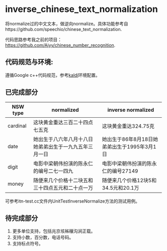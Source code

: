 # inverse_chinese_text_normalization
将normalize过的中文文本，做逆向normalize。具体功能参考自https://github.com/speechio/chinese_text_normalization.

代码思路参考我之前的项目：https://github.com/Ajyy/chinese_number_recognition.

## 代码规范与环境:

遵循Google c++代码规范，参考[kaldi](https://github.com/kaldi-asr/kaldi)环境配置。

## 已完成部分

|NSW type|normalized|inverse normalized|
|-|-|-|
|cardinal|这块黄金重达三百二十四点七五克|这块黄金重达324.75克|
|date|她出生于八六年八月十八日她弟弟出生于一九九五年三月一日|她出生于86年8月18日她弟弟出生于1995年3月1日|
|digit|电影中梁朝伟扮演的陈永仁的编号二七一四九|电影中梁朝伟扮演的陈永仁的编号27149|
|money|随便来几个价格十二块五和三十四点五元和二十点一万|随便来几个价格12块5和34.5元和20.1万|

可参考itn-test.cc文件内UnitTestInverseNormalize方法的测试用例。

## 待完成部分

1. 更多单位支持，包括兆京垓秭穰沟涧正载。
2. 支持小数，百分数，电话号码。
3. 支持标点符号。
